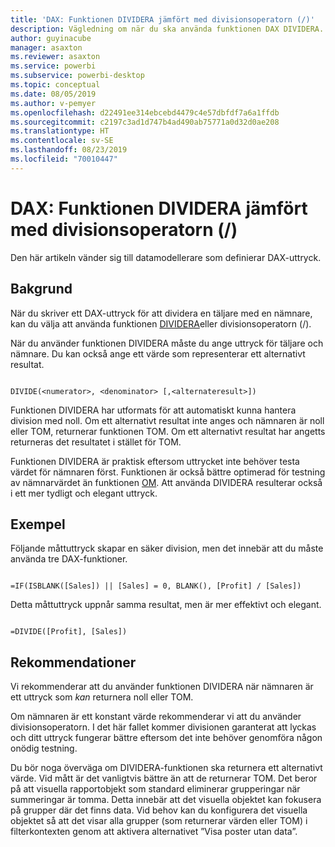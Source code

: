 ```yaml
---
title: 'DAX: Funktionen DIVIDERA jämfört med divisionsoperatorn (/)'
description: Vägledning om när du ska använda funktionen DAX DIVIDERA.
author: guyinacube
manager: asaxton
ms.reviewer: asaxton
ms.service: powerbi
ms.subservice: powerbi-desktop
ms.topic: conceptual
ms.date: 08/05/2019
ms.author: v-pemyer
ms.openlocfilehash: d22491ee314ebcebd4479c4e57dbfdf7a6a1ffdb
ms.sourcegitcommit: c2197c3ad1d747b4ad490ab75771a0d32d0ae208
ms.translationtype: HT
ms.contentlocale: sv-SE
ms.lasthandoff: 08/23/2019
ms.locfileid: "70010447"
---
```

# <a name="dax-divide-function-vs-divide-operator-"></a>DAX: Funktionen DIVIDERA jämfört med divisionsoperatorn (/)

Den här artikeln vänder sig till datamodellerare som definierar DAX-uttryck.

## <a name="background"></a>Bakgrund

När du skriver ett DAX-uttryck för att dividera en täljare med en nämnare, kan du välja att använda funktionen [DIVIDERA](/dax/divide-function-dax)eller divisionsoperatorn (/).

När du använder funktionen DIVIDERA måste du ange uttryck för täljare och nämnare. Du kan också ange ett värde som representerar ett alternativt resultat.

```dax

DIVIDE(<numerator>, <denominator> [,<alternateresult>])

```

Funktionen DIVIDERA har utformats för att automatiskt kunna hantera division med noll. Om ett alternativt resultat inte anges och nämnaren är noll eller TOM, returnerar funktionen TOM. Om ett alternativt resultat har angetts returneras det resultatet i stället för TOM.

Funktionen DIVIDERA är praktisk eftersom uttrycket inte behöver testa värdet för nämnaren först. Funktionen är också bättre optimerad för testning av nämnarvärdet än funktionen [OM](/dax/if-function-dax). Att använda DIVIDERA resulterar också i ett mer tydligt och elegant uttryck.

## <a name="example"></a>Exempel

Följande måttuttryck skapar en säker division, men det innebär att du måste använda tre DAX-funktioner.

```dax

=IF(ISBLANK([Sales]) || [Sales] = 0, BLANK(), [Profit] / [Sales])

```

Detta måttuttryck uppnår samma resultat, men är mer effektivt och elegant.

```dax

=DIVIDE([Profit], [Sales])

```

## <a name="recommendations"></a>Rekommendationer

Vi rekommenderar att du använder funktionen DIVIDERA när nämnaren är ett uttryck som _kan_ returnera noll eller TOM.

Om nämnaren är ett konstant värde rekommenderar vi att du använder divisionsoperatorn. I det här fallet kommer divisionen garanterat att lyckas och ditt uttryck fungerar bättre eftersom det inte behöver genomföra någon onödig testning.

Du bör noga överväga om DIVIDERA-funktionen ska returnera ett alternativt värde. Vid mått är det vanligtvis bättre än att de returnerar TOM. Det beror på att visuella rapportobjekt som standard eliminerar grupperingar när summeringar är tomma. Detta innebär att det visuella objektet kan fokusera på grupper där det finns data. Vid behov kan du konfigurera det visuella objektet så att det visar alla grupper (som returnerar värden eller TOM) i filterkontexten genom att aktivera alternativet ”Visa poster utan data”.
